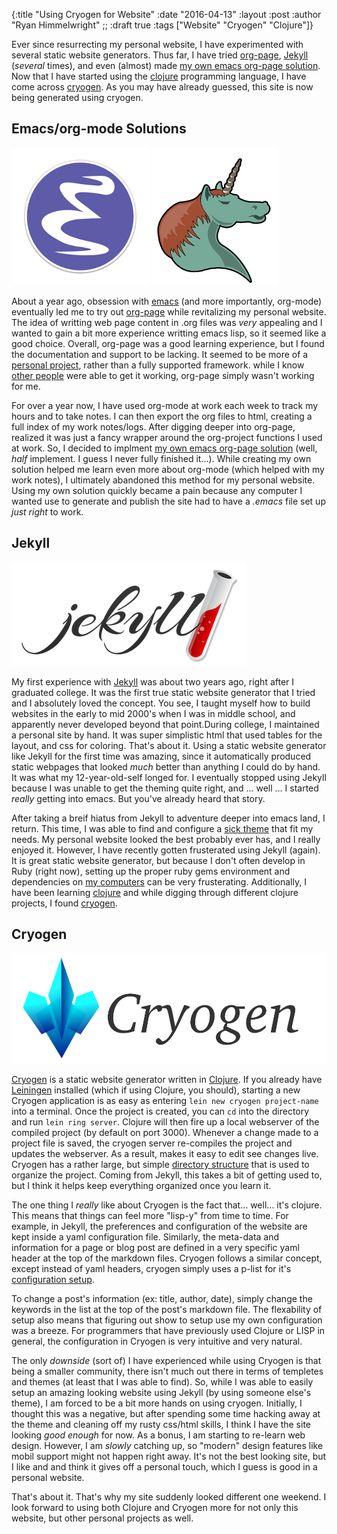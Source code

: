 {:title "Using Cryogen for Website"
 :date "2016-04-13"
 :layout :post
 :author "Ryan Himmelwright"
;; :draft true
 :tags ["Website" "Cryogen" "Clojure"]}

Ever since resurrecting my personal website, I have experimented with several
static website generators. Thus far, I have tried
[org-page](https://github.com/kelvinh/org-page),
[Jekyll](http://jekyllrb.com/) (_several_ times), and even (almost) made 
[my own emacs org-page solution](https://github.com/himmAllRight/ryBlog/blob/master/org-blog.el). Now that I have
started using the [clojure](http://clojure.org/) programming language, I have come across
[cryogen](http://cryogenweb.org/). As you may have already guessed, this site is now
being generated using cryogen.

<!-- more -->


## Emacs/org-mode Solutions

![emacs logo](../../img/posts/using-cryogen-for-website/Emacs-icon.png)
![org-mode unicorn](../../img/posts/using-cryogen-for-website/org-mode-unicorn.png)

About a year ago, obsession with
[emacs](https://www.gnu.org/software/emacs/) (and more importantly,
org-mode) eventually led me to try out
[org-page](https://github.com/kelvinh/org-page) while revitalizing my
personal website. The idea of writting web page content in .org files
was _very_ appealing and I wanted to gain a bit more experience
writting emacs lisp, so it seemed like a good choice. Overall,
org-page was a good learning experience, but I found the documentation
and support to be lacking. It seemed to be more of a [personal
project](http://kelvinh.github.io/), rather than a fully supported
framework. while I know [other people](http://cmacr.ae/) were able to
get it working, org-page simply wasn't working for me.


For over a year now, I have used org-mode at work each week to track
my hours and to take notes. I can then export the org files to html, creating
a full index of my work notes/logs. After digging deeper into org-page, realized it was just a fancy wrapper around
the org-project functions I used at work. So, I decided to implment
[my own emacs org-page solution](https://github.com/himmAllRight/ryBlog/blob/master/org-blog.el)
(well, _half_ implement. I guess I never fully finished it...). While
creating my own solution helped me learn even more about org-mode (which
helped with my work notes), I ultimately abandoned this method for my
personal website. Using my own solution quickly became a pain
because any computer I wanted use to generate and publish the site
had to have a _.emacs_ file set up _just right_ to work.



## Jekyll

![jekyll logo](../../img/posts/using-cryogen-for-website/jekyll.png)

My first experience with [Jekyll](http://jekyllrb.com/) was about two
years ago, right after I graduated college. It was the first true
static website generator that I tried and I absolutely loved the
concept. You see, I taught myself how to build websites in the early
to mid 2000's when I was in middle school, and apparently never
developed beyond that point.During college, I maintained a personal
site by hand. It was super simplistic html that used tables for the
layout, and css for coloring. That's about it. Using a static website
generator like Jekyll for the first time was amazing, since it
automatically produced static webpages that looked _much_ better than
anything I could do by hand. It was what my 12-year-old-self longed for. I
eventually stopped using Jekyll because I was unable to get the
theming quite right, and ... well ... I started _really_ getting into
emacs. But you've already heard that story.

After taking a breif hiatus from Jekyll to adventure deeper into emacs
land, I return. This time, I was able to find and configure a
[sick theme](https://github.com/joshgerdes/jekyll-uno) that fit my needs. My
personal website looked the best probably ever has, and I really
enjoyed it. However, I have recently gotten frusterated using Jekyll
(again). It is great static website generator, but because I don't
often develop in Ruby (right now), setting up the proper ruby gems
environment and dependencies on [my computers](../../pages/homelab/)
can be very frusterating. Additionally, I have been learning
[clojure](http://clojure.org/) and while digging through
different clojure projects, I found [cryogen](http://cryogenweb.org/).


## Cryogen

![Cryogen logo](../../img/posts/using-cryogen-for-website/cryogen.png)

[Cryogen](http://cryogenweb.org/) is a static website generator
written in [Clojure](https://clojure.org/).  If you already have
[Leiningen](http://leiningen.org/) installed (which if using Clojure,
you should), starting a new Cryogen application is as easy as entering
`lein new cryogen project-name` into a terminal. Once the project is
created, you can `cd` into the directory and run `lein ring
server`. Clojure will then fire up a local webserver of the compiled
project (by default on port 3000). Whenever a change made to a project
file is saved, the cryogen server re-compiles the project and updates
the webserver. As a result, makes it easy to edit see changes
live. Cryogen has a rather large, but simple [directory
structure](http://cryogenweb.org/docs/structure.html) that is used to
organize the project. Coming from Jekyll, this takes a bit of getting
used to, but I think it helps keep everything organized once you learn
it.

The one thing I _really_ like about Cryogen is the fact
that... well... it's clojure. This means that things can feel more
"lisp-y" from time to time. For example, in Jekyll, the preferences
and configuration of the website are kept inside a yaml configuration
file. Similarly, the meta-data and information for a page or blog post
are defined in a very specific yaml header at the top of the markdown
files. Cryogen follows a similar concept, except instead of yaml
headers, cryogen simply uses a p-list for it's
[configuration setup](http://cryogenweb.org/docs/configuration.html).

To change a post's information (ex: title, author, date), simply
change the keywords in the list at the top of the post's markdown
file. The flexability of setup also means that figuring out show to
setup use my own configuration was a breeze. For programmers that have
previously used Clojure or LISP in general, the configuration in
Cryogen is very intuitive and very natural.

The only _downside_ (sort of) I have experienced while using Cryogen
is that being a smaller community, there isn't much out there in terms
of templetes and themes (at least that I was able to find). So, while
I was able to easily setup an amazing looking website using Jekyll (by
using someone else's theme), I am forced to be a bit more hands on
using cryogen. Initially, I thought this was a negative, but after
spending some time hacking away at the theme and cleaning off my rusty
css/html skills, I think I have the site looking _good enough_ for
now. As a bonus, I am starting to re-learn web design. However, I am
_slowly_ catching up, so "modern" design features like mobil support
might not happen right away. It's not the best looking site, but I
like and and think it gives off a personal touch, which I guess is
good in a personal website. 

That's about it. That's why my site suddenly looked different one
weekend. I look forward to using both Clojure and Cryogen more for not
only this website, but other personal projects as well.
